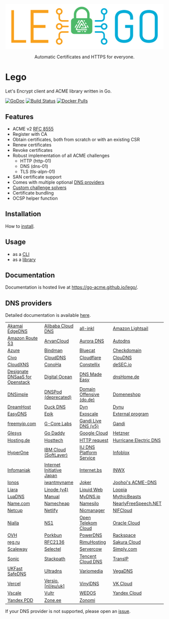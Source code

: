 <div align="center">
  <img alt="lego logo" src="./docs/static/images/lego-logo.min.svg">
  <p>Automatic Certificates and HTTPS for everyone.</p>
</div>

# Lego

Let's Encrypt client and ACME library written in Go.

[![GoDoc](https://godoc.org/github.com/go-acme/lego?status.svg)](https://pkg.go.dev/mod/github.com/go-acme/lego/v4)
[![Build Status](https://github.com//go-acme/lego/workflows/Main/badge.svg?branch=master)](https://github.com//go-acme/lego/actions)
[![Docker Pulls](https://img.shields.io/docker/pulls/goacme/lego.svg)](https://hub.docker.com/r/goacme/lego/)

## Features

- ACME v2 [RFC 8555](https://www.rfc-editor.org/rfc/rfc8555.html)
- Register with CA
- Obtain certificates, both from scratch or with an existing CSR
- Renew certificates
- Revoke certificates
- Robust implementation of all ACME challenges
  - HTTP (http-01)
  - DNS (dns-01)
  - TLS (tls-alpn-01)
- SAN certificate support
- Comes with multiple optional [DNS providers](https://go-acme.github.io/lego/dns)
- [Custom challenge solvers](https://go-acme.github.io/lego/usage/library/writing-a-challenge-solver/)
- Certificate bundling
- OCSP helper function

## Installation

How to [install](https://go-acme.github.io/lego/installation/).

## Usage

- as a [CLI](https://go-acme.github.io/lego/usage/cli)
- as a [library](https://go-acme.github.io/lego/usage/library)

## Documentation

Documentation is hosted live at https://go-acme.github.io/lego/.

## DNS providers

Detailed documentation is available [here](https://go-acme.github.io/lego/dns).

<!-- START DNS PROVIDERS LIST -->

|                                                                                 |                                                                                 |                                                                                 |                                                                                 |
|---------------------------------------------------------------------------------|---------------------------------------------------------------------------------|---------------------------------------------------------------------------------|---------------------------------------------------------------------------------|
| [Akamai EdgeDNS](https://go-acme.github.io/lego/dns/edgedns/)                   | [Alibaba Cloud DNS](https://go-acme.github.io/lego/dns/alidns/)                 | [all-inkl](https://go-acme.github.io/lego/dns/allinkl/)                         | [Amazon Lightsail](https://go-acme.github.io/lego/dns/lightsail/)               |
| [Amazon Route 53](https://go-acme.github.io/lego/dns/route53/)                  | [ArvanCloud](https://go-acme.github.io/lego/dns/arvancloud/)                    | [Aurora DNS](https://go-acme.github.io/lego/dns/auroradns/)                     | [Autodns](https://go-acme.github.io/lego/dns/autodns/)                          |
| [Azure](https://go-acme.github.io/lego/dns/azure/)                              | [Bindman](https://go-acme.github.io/lego/dns/bindman/)                          | [Bluecat](https://go-acme.github.io/lego/dns/bluecat/)                          | [Checkdomain](https://go-acme.github.io/lego/dns/checkdomain/)                  |
| [Civo](https://go-acme.github.io/lego/dns/civo/)                                | [CloudDNS](https://go-acme.github.io/lego/dns/clouddns/)                        | [Cloudflare](https://go-acme.github.io/lego/dns/cloudflare/)                    | [ClouDNS](https://go-acme.github.io/lego/dns/cloudns/)                          |
| [CloudXNS](https://go-acme.github.io/lego/dns/cloudxns/)                        | [ConoHa](https://go-acme.github.io/lego/dns/conoha/)                            | [Constellix](https://go-acme.github.io/lego/dns/constellix/)                    | [deSEC.io](https://go-acme.github.io/lego/dns/desec/)                           |
| [Designate DNSaaS for Openstack](https://go-acme.github.io/lego/dns/designate/) | [Digital Ocean](https://go-acme.github.io/lego/dns/digitalocean/)               | [DNS Made Easy](https://go-acme.github.io/lego/dns/dnsmadeeasy/)                | [dnsHome.de](https://go-acme.github.io/lego/dns/dnshomede/)                     |
| [DNSimple](https://go-acme.github.io/lego/dns/dnsimple/)                        | [DNSPod (deprecated)](https://go-acme.github.io/lego/dns/dnspod/)               | [Domain Offensive (do.de)](https://go-acme.github.io/lego/dns/dode/)            | [Domeneshop](https://go-acme.github.io/lego/dns/domeneshop/)                    |
| [DreamHost](https://go-acme.github.io/lego/dns/dreamhost/)                      | [Duck DNS](https://go-acme.github.io/lego/dns/duckdns/)                         | [Dyn](https://go-acme.github.io/lego/dns/dyn/)                                  | [Dynu](https://go-acme.github.io/lego/dns/dynu/)                                |
| [EasyDNS](https://go-acme.github.io/lego/dns/easydns/)                          | [Epik](https://go-acme.github.io/lego/dns/epik/)                                | [Exoscale](https://go-acme.github.io/lego/dns/exoscale/)                        | [External program](https://go-acme.github.io/lego/dns/exec/)                    |
| [freemyip.com](https://go-acme.github.io/lego/dns/freemyip/)                    | [G-Core Labs](https://go-acme.github.io/lego/dns/gcore/)                        | [Gandi Live DNS (v5)](https://go-acme.github.io/lego/dns/gandiv5/)              | [Gandi](https://go-acme.github.io/lego/dns/gandi/)                              |
| [Glesys](https://go-acme.github.io/lego/dns/glesys/)                            | [Go Daddy](https://go-acme.github.io/lego/dns/godaddy/)                         | [Google Cloud](https://go-acme.github.io/lego/dns/gcloud/)                      | [Hetzner](https://go-acme.github.io/lego/dns/hetzner/)                          |
| [Hosting.de](https://go-acme.github.io/lego/dns/hostingde/)                     | [Hosttech](https://go-acme.github.io/lego/dns/hosttech/)                        | [HTTP request](https://go-acme.github.io/lego/dns/httpreq/)                     | [Hurricane Electric DNS](https://go-acme.github.io/lego/dns/hurricane/)         |
| [HyperOne](https://go-acme.github.io/lego/dns/hyperone/)                        | [IBM Cloud (SoftLayer)](https://go-acme.github.io/lego/dns/ibmcloud/)           | [IIJ DNS Platform Service](https://go-acme.github.io/lego/dns/iijdpf/)          | [Infoblox](https://go-acme.github.io/lego/dns/infoblox/)                        |
| [Infomaniak](https://go-acme.github.io/lego/dns/infomaniak/)                    | [Internet Initiative Japan](https://go-acme.github.io/lego/dns/iij/)            | [Internet.bs](https://go-acme.github.io/lego/dns/internetbs/)                   | [INWX](https://go-acme.github.io/lego/dns/inwx/)                                |
| [Ionos](https://go-acme.github.io/lego/dns/ionos/)                              | [iwantmyname](https://go-acme.github.io/lego/dns/iwantmyname/)                  | [Joker](https://go-acme.github.io/lego/dns/joker/)                              | [Joohoi's ACME-DNS](https://go-acme.github.io/lego/dns/acme-dns/)               |
| [Liara](https://go-acme.github.io/lego/dns/liara/)                              | [Linode (v4)](https://go-acme.github.io/lego/dns/linode/)                       | [Liquid Web](https://go-acme.github.io/lego/dns/liquidweb/)                     | [Loopia](https://go-acme.github.io/lego/dns/loopia/)                            |
| [LuaDNS](https://go-acme.github.io/lego/dns/luadns/)                            | [Manual](https://go-acme.github.io/lego/dns/manual/)                            | [MyDNS.jp](https://go-acme.github.io/lego/dns/mydnsjp/)                         | [MythicBeasts](https://go-acme.github.io/lego/dns/mythicbeasts/)                |
| [Name.com](https://go-acme.github.io/lego/dns/namedotcom/)                      | [Namecheap](https://go-acme.github.io/lego/dns/namecheap/)                      | [Namesilo](https://go-acme.github.io/lego/dns/namesilo/)                        | [NearlyFreeSpeech.NET](https://go-acme.github.io/lego/dns/nearlyfreespeech/)    |
| [Netcup](https://go-acme.github.io/lego/dns/netcup/)                            | [Netlify](https://go-acme.github.io/lego/dns/netlify/)                          | [Nicmanager](https://go-acme.github.io/lego/dns/nicmanager/)                    | [NIFCloud](https://go-acme.github.io/lego/dns/nifcloud/)                        |
| [Njalla](https://go-acme.github.io/lego/dns/njalla/)                            | [NS1](https://go-acme.github.io/lego/dns/ns1/)                                  | [Open Telekom Cloud](https://go-acme.github.io/lego/dns/otc/)                   | [Oracle Cloud](https://go-acme.github.io/lego/dns/oraclecloud/)                 |
| [OVH](https://go-acme.github.io/lego/dns/ovh/)                                  | [Porkbun](https://go-acme.github.io/lego/dns/porkbun/)                          | [PowerDNS](https://go-acme.github.io/lego/dns/pdns/)                            | [Rackspace](https://go-acme.github.io/lego/dns/rackspace/)                      |
| [reg.ru](https://go-acme.github.io/lego/dns/regru/)                             | [RFC2136](https://go-acme.github.io/lego/dns/rfc2136/)                          | [RimuHosting](https://go-acme.github.io/lego/dns/rimuhosting/)                  | [Sakura Cloud](https://go-acme.github.io/lego/dns/sakuracloud/)                 |
| [Scaleway](https://go-acme.github.io/lego/dns/scaleway/)                        | [Selectel](https://go-acme.github.io/lego/dns/selectel/)                        | [Servercow](https://go-acme.github.io/lego/dns/servercow/)                      | [Simply.com](https://go-acme.github.io/lego/dns/simply/)                        |
| [Sonic](https://go-acme.github.io/lego/dns/sonic/)                              | [Stackpath](https://go-acme.github.io/lego/dns/stackpath/)                      | [Tencent Cloud DNS](https://go-acme.github.io/lego/dns/tencentcloud/)           | [TransIP](https://go-acme.github.io/lego/dns/transip/)                          |
| [UKFast SafeDNS](https://go-acme.github.io/lego/dns/safedns/)                   | [Ultradns](https://go-acme.github.io/lego/dns/ultradns/)                        | [Variomedia](https://go-acme.github.io/lego/dns/variomedia/)                    | [VegaDNS](https://go-acme.github.io/lego/dns/vegadns/)                          |
| [Vercel](https://go-acme.github.io/lego/dns/vercel/)                            | [Versio.[nl/eu/uk]](https://go-acme.github.io/lego/dns/versio/)                 | [VinylDNS](https://go-acme.github.io/lego/dns/vinyldns/)                        | [VK Cloud](https://go-acme.github.io/lego/dns/vkcloud/)                         |
| [Vscale](https://go-acme.github.io/lego/dns/vscale/)                            | [Vultr](https://go-acme.github.io/lego/dns/vultr/)                              | [WEDOS](https://go-acme.github.io/lego/dns/wedos/)                              | [Yandex Cloud](https://go-acme.github.io/lego/dns/yandexcloud/)                 |
| [Yandex PDD](https://go-acme.github.io/lego/dns/yandex/)                        | [Zone.ee](https://go-acme.github.io/lego/dns/zoneee/)                           | [Zonomi](https://go-acme.github.io/lego/dns/zonomi/)                            |                                                                                 |

<!-- END DNS PROVIDERS LIST -->

If your DNS provider is not supported, please open an [issue](https://github.com/go-acme/lego/issues/new?assignees=&labels=enhancement%2C+new-provider&template=new_dns_provider.md).
